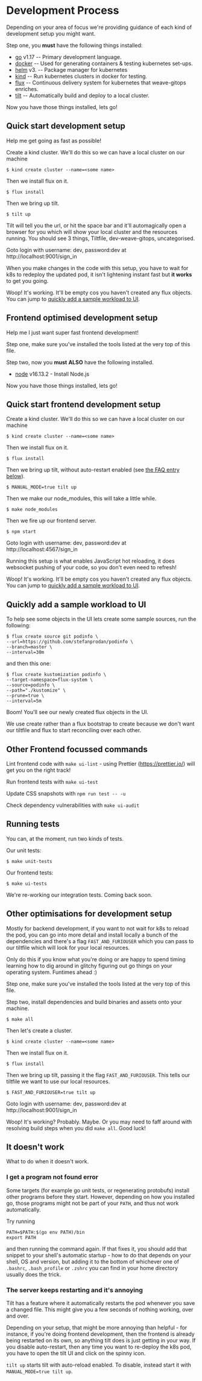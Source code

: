 # Development Process

Depending on your area of focus we're providing guidance of each kind of development setup you might want.

Step one, you **must** have the following things installed:

* [go](https://go.dev) v1.17 -- Primary development language.
* [docker](https://www.docker.com/) -- Used for generating containers & testing kubernetes set-ups.
* [helm](https://helm.sh/docs/intro/install/) v3. -- Package manager for kubernetes
* [kind](https://kind.sigs.k8s.io/docs/user/quick-start#installation) -- Run kubernetes clusters in docker for testing.
* [flux](https://fluxcd.io/docs/get-started/) -- Continuous delivery system for kubernetes that weave-gitops enriches.
* [tilt](https://tilt.dev/) -- Automatically build and deploy to a local cluster.

Now you have those things installed, lets go!

## Quick start development setup

Help me get going as fast as possible!

Create a kind cluster. We'll do this so we can have a local cluster on our machine

`$ kind create cluster --name=<some name>`

Then we install flux on it.

`$ flux install`

Then we bring up tilt.

`$ tilt up`

Tilt will tell you the url, or hit the space bar and it'll automagically open a browser for you which will show your local cluster and the resources running. You should see 3 things, Tiltfile, dev-weave-gitops, uncategorised.

Goto login with username: dev, password:dev at http://localhost:9001/sign_in

When you make changes in the code with this setup, you have to wait for k8s to redeploy the updated pod, it isn't lightening instant fast but **it works** to get you going.

Woop! It's working. It'll be empty cos you haven't created any flux objects. You can jump to [
quickly add a sample workload to UI](#quickly-add-a-sample-workload-to-ui).


## Frontend optimised development setup

Help me I just want super fast frontend development!

Step one, make sure you've installed the tools listed at the very top of this file.

Step two, now you **must** **ALSO** have the following installed.

* [node](https://nodejs.org/en/) v16.13.2 - Install Node.js

Now you have those things installed, lets go!

## Quick start frontend development setup

Create a kind cluster. We'll do this so we can have a local cluster on our machine

`$ kind create cluster --name=<some name>`

Then we install flux on it.

`$ flux install`

Then we bring up tilt, without auto-restart enabled (see [the FAQ
entry below](#the-server-keeps-restarting-and-its-annoying)).

`$ MANUAL_MODE=true tilt up`

Then we make our node_modules, this will take a little while.

`$ make node_modules`

Then we fire up our frontend server.

`$ npm start`

Goto login with username: dev, password:dev at http://localhost:4567/sign_in

Running this setup is what enables JavaScript hot reloading, it does websocket pushing of your code, so you don't even need to refresh!

Woop! It's working. It'll be empty cos you haven't created any flux objects. You can jump to [quickly add a sample workload to UI](#quickly-add-a-sample-workload-to-ui).


## Quickly add a sample workload to UI

To help see some objects in the UI lets create some sample sources, run the following:

```
$ flux create source git podinfo \
--url=https://github.com/stefanprodan/podinfo \
--branch=master \
--interval=30m
```

and then this one:

```
$ flux create kustomization podinfo \
--target-namespace=flux-system \
--source=podinfo \
--path="./kustomize" \
--prune=true \
--interval=5m
```

Boom! You'll see our newly created flux objects in the UI.

We use create rather than a flux bootstrap to create because we don't want our tiltfile and flux to start reconciling over each other.

## Other Frontend focussed commands

Lint frontend code with `make ui-lint` - using Prettier (https://prettier.io/) will get you on the right track!

Run frontend tests with `make ui-test`

Update CSS snapshots with `npm run test -- -u`

Check dependency vulnerabilities with `make ui-audit`


## Running tests

You can, at the moment, run two kinds of tests.

Our unit tests:

`$ make unit-tests`

Our frontend tests:

`$ make ui-tests`

We're re-working our integration tests. Coming back soon.


## Other optimisations for development setup

Mostly for backend development, if you want to not wait for k8s to reload the pod, you can go into more detail and install locally a bunch of the dependencies and there's a flag `FAST_AND_FURIOUSER` which you can pass to our tiltfile which will look for your local resources.

Only do this if you know what you're doing or are happy to spend timing learning how to dig around in glitchy figuring out go things on your operating system. Funtimes ahead :)

Step one, make sure you've installed the tools listed at the very top of this file.

Step two, install dependencies and build binaries and assets onto your machine.

`$ make all`

Then let's create a cluster.

`$ kind create cluster --name=<some name>`

Then we install flux on it.

`$ flux install`

Then we bring up tilt, passing it the flag `FAST_AND_FURIOUSER`. This tells our tiltfile we want to use our local resources.

`$ FAST_AND_FURIOUSER=true tilt up`

Goto login with username: dev, password:dev at http://localhost:9001/sign_in

Woop! It's working? Probably. Maybe. Or you may need to faff around with resolving build steps when you did `make all`.
Good luck!

## It doesn't work
What to do when it doesn't work.

### I get a program not found error

Some targets (for example go unit tests, or regenerating protobufs)
install other programs before they start. However, depending on how you
installed go, those programs might not be part of your `PATH`, and thus
not work automatically.

Try running
```
PATH=$PATH:$(go env PATH)/bin
export PATH
```
and then running the command again. If that fixes it, you should add
that snippet to your shell's automatic startup - how to do that
depends on your shell, OS and version, but adding it to the bottom of
whichever one of `.bashrc`, `.bash_profile` or `.zshrc` you can find
in your home directory usually does the trick.

### The server keeps restarting and it's annoying

Tilt has a feature where it automatically restarts the pod whenever
you save a changed file. This might give you a few seconds of nothing
working, over and over.

Depending on your setup, that might be more annoying than helpful -
for instance, if you're doing frontend development, then the frontend
is already being restarted on its own, so anything tilt does is just
getting in your way. If you disable auto-restart, then any time you
want to re-deploy the k8s pod, you have to open the tilt UI and click
on the spinny icon.

`tilt up` starts tilt with auto-reload enabled. To disable, instead
start it with `MANUAL_MODE=true tilt up`.
